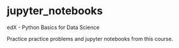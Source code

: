 # jupyter_notebooks

edX - Python Basics for Data Science

Practice practice problems and jupyter notebooks from this course. 
